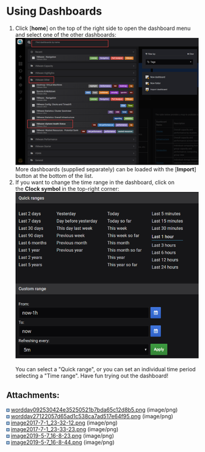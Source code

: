 # Using Dashboards

1.  Click \[**home**\] on the top of the right side to open the
    dashboard menu and select one of the other dashboards:   
    ![](attachments/83854920/898662458.png?height=400)  
    More dashboards (supplied separately) can be loaded with the
    \[**Import**\] button at the bottom of the list. 
2.  If you want to change the time range in the dashboard, click on
    the **Clock symbol** in the top-right corner:   
    ![](attachments/83854920/898531434.png?height=400)   
    You can select a "Quick range", or you can set an individual time
    period selecting a "Time range". Have fun trying out the
    dashboard\! 

<div class="pageSectionHeader">

## Attachments:

</div>

<div class="greybox" data-align="left">

![](images/icons/bullet_blue.gif)
[worddav092530424e35250521b7bda65c12d8b5.png](attachments/83854920/83854932.png)
(image/png)  
![](images/icons/bullet_blue.gif)
[worddav27122057d65ad1c538ca7ad517e64f95.png](attachments/83854920/83854936.png)
(image/png)  
![](images/icons/bullet_blue.gif)
[image2017-7-1\_23-32-12.png](attachments/83854920/84036681.png)
(image/png)  
![](images/icons/bullet_blue.gif)
[image2017-7-1\_23-33-23.png](attachments/83854920/84036709.png)
(image/png)  
![](images/icons/bullet_blue.gif)
[image2019-5-7\_16-8-23.png](attachments/83854920/898662458.png)
(image/png)  
![](images/icons/bullet_blue.gif)
[image2019-5-7\_16-8-44.png](attachments/83854920/898531434.png)
(image/png)  

</div>
